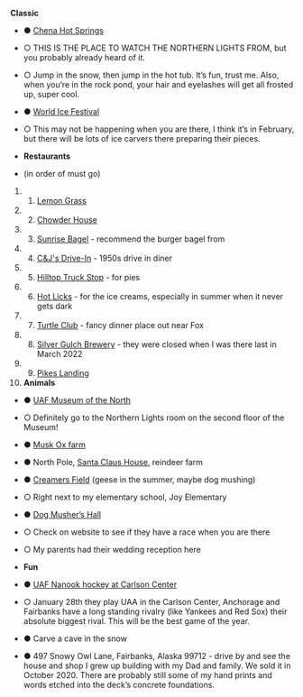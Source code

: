 **Classic**

- ● [Chena Hot Springs](https://chenahotsprings.com/)

- ○ THIS IS THE PLACE TO WATCH THE NORTHERN LIGHTS FROM, but you probably already heard of it. 
- ○ Jump in the snow, then jump in the hot tub. It’s fun, trust me. Also, when you’re in the rock pond, your hair and eyelashes will get all frosted up, super cool. 

- ● [World Ice Festival](https://www.explorefairbanks.com/event/world-ice-art-championships-2023/6326/) 

- ○ This may not be happening when you are there, I think it’s in February, but there will be lots of ice carvers there preparing their pieces.

- **Restaurants** 
- (in order of must go)

1. 1. [Lemon Grass](https://www.lemongrassalaska.com/)
2. 2. [Chowder House](https://www.chowderhouseak.com/)
3. 3. [Sunrise Bagel](https://espressoak.com/) - recommend the burger bagel from
4. 4. [C&J's Drive-In](https://www.cjsdriveinfairbanks.com/) - 1950s drive in diner
5. 5. [Hilltop Truck Stop](https://www.explorefairbanks.com/listing/hilltop-truck-stop/10245/) - for pies
6. 6. [Hot Licks](http://www.hotlicks.net/our-story.html) - for the ice creams, especially in summer when it never gets dark
7. 7. [Turtle Club](https://turtleclubfairbanks.com/) - fancy dinner place out near Fox
8. 8. [Silver Gulch Brewery](https://www.tripadvisor.com/Restaurant_Review-g780604-d1531997-Reviews-Silver_Gulch_Brewery-Fox_Alaska.html) - they were closed when I was there last in March 2022
9. 9. [Pikes Landing](https://pikeslodge.com/pikes-landing/)
10. **Animals**

- ● [UAF Museum of the North](https://www.uaf.edu/museum/)

- ○ Definitely go to the Northern Lights room on the second floor of the Museum!

- ● [Musk Ox farm](https://www.uaf.edu/lars/animals/muskox.php)
- ● North Pole, [Santa Claus House](https://www.santaclaushouse.com/default.asp), reindeer farm
- ● [Creamers Field](https://www.adfg.alaska.gov/index.cfm?adfg=creamersfield.main) (geese in the summer, maybe dog mushing)

- ○ Right next to my elementary school, Joy Elementary 

- ● [Dog Musher’s Hall](https://alaskadogmushers.com/) 

- ○ Check on website to see if they have a race when you are there
- ○ My parents had their wedding reception here

- **Fun**

- ● [UAF Nanook hockey at Carlson Center](https://alaskananooks.com/sports/mens-ice-hockey/schedule/2022-23) 

- ○ January 28th they play UAA in the Carlson Center, Anchorage and Fairbanks have a long standing rivalry (like Yankees and Red Sox) their absolute biggest rival. This will be the best game of the year. 

- ● Carve a cave in the snow

- ● 497 Snowy Owl Lane, Fairbanks, Alaska 99712 - drive by and see the house and shop I grew up building with my Dad and family. We sold it in October 2020. There are probably still some of my hand prints and words etched into the deck’s concrete foundations.
